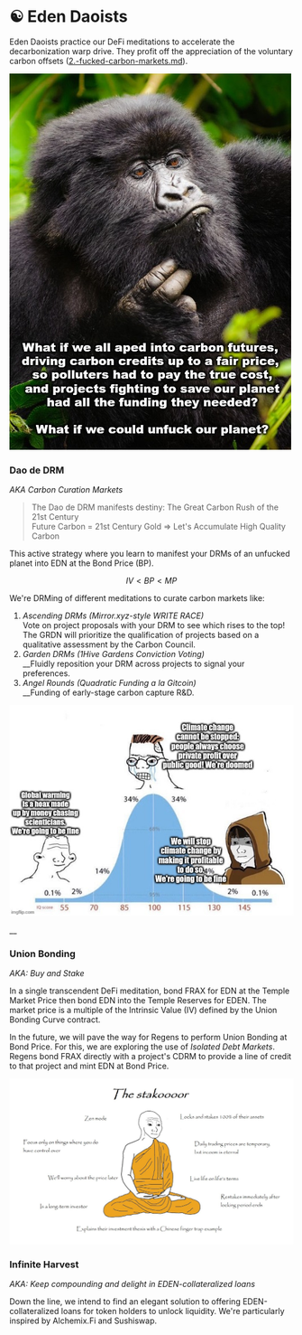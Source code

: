 # ☯ Eden Daoists

Eden Daoists practice our DeFi meditations to accelerate the decarbonization warp drive. They profit off the appreciation of the voluntary carbon offsets ([2.-fucked-carbon-markets.md](../welcome-to-the-dao/2.-fucked-carbon-markets.md "mention")).&#x20;



![](<../.gitbook/assets/image (20) (1).png>)

### Dao de DRM

_AKA Carbon Curation Markets_

> The Dao de DRM manifests destiny: The Great Carbon Rush of the 21st Century\
> Future Carbon = 21st Century Gold => Let's Accumulate High Quality Carbon

This active strategy where you learn to manifest your DRMs of an unfucked planet into EDN at the Bond Price (BP).

$$
IV < BP < MP
$$

We're DRMing of different meditations to curate carbon markets like:

1. _Ascending DRMs (Mirror.xyz-style WRITE RACE)_\
   Vote on project proposals with your DRM to see which rises to the top! The GRDN will prioritize the qualification of projects based on a qualitative assessment by the Carbon Council.
2. _Garden DRMs (1Hive Gardens Conviction Voting)_\
   __Fluidly reposition your DRM across projects to signal your preferences.
3. _Angel Rounds (Quadratic Funding a la Gitcoin)_\
   __Funding of early-stage carbon capture R\&D.

![](<../.gitbook/assets/image (7).png>)

__

### Union Bonding

_AKA: Buy and Stake_

In a single transcendent DeFi meditation, bond FRAX for EDN at the Temple Market Price then bond EDN into the Temple Reserves for EDEN. The market price is a multiple of the Intrinsic Value (IV) defined by the Union Bonding Curve contract.

In the future, we will pave the way for Regens to perform Union Bonding at Bond Price. For this, we are exploring the use of _Isolated Debt Markets_. Regens bond FRAX directly with a project's CDRM to provide a line of credit to that project and mint EDN at Bond Price.

![](<../.gitbook/assets/image (13) (1).png>)

### Infinite Harvest

_AKA: Keep compounding and delight in EDEN-collateralized loans_

Down the line, we intend to find an elegant solution to offering EDEN-collateralized loans for token holders to unlock liquidity. We're particularly inspired by Alchemix.Fi and Sushiswap.
